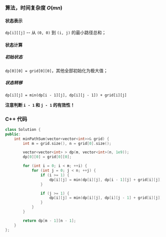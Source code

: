 ### 算法，时间复杂度 $O(mn)$

#### 状态表示

`dp[i][[j]` -- 从 `(0, 0)` 到 `(i, j)` 的最小路径总和；

#### 状态计算

##### 初始状态

`dp[0][0] = grid[0][0]`，其他全部初始化为极大值；

##### 状态转移

`dp[i][j] = min(dp[i - 1][j], dp[i][j - 1]) + grid[i][j]`

**注意判断 `i - 1` 和 `j - 1` 的有效性！**

### C++ 代码
```c++
class Solution {
public:
    int minPathSum(vector<vector<int>>& grid) {
        int m = grid.size(), n = grid[0].size();

        vector<vector<int> > dp(m, vector<int>(n, 1e9));
        dp[0][0] = grid[0][0];

        for (int i = 0; i < m; ++i) {
            for (int j = 0; j < n; ++j) {
                if (i >= 1) {
                    dp[i][j] = min(dp[i][j], dp[i - 1][j] + grid[i][j]);
                }

                if (j >= 1) {
                    dp[i][j] = min(dp[i][j], dp[i][j - 1] + grid[i][j]);
                }
            }
        }

        return dp[m - 1][n - 1];
    }
};
```
